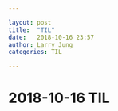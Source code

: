 ```yaml
---

layout: post
title:  "TIL"
date:   2018-10-16 23:57
author: Larry Jung
categories: TIL

---
```


# 2018-10-16 TIL 



